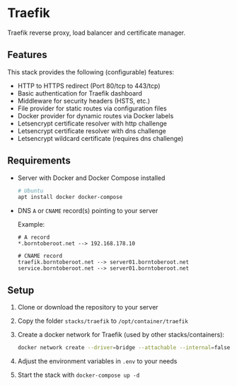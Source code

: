 # Traefik

Traefik reverse proxy, load balancer and certificate manager.

## Features

This stack provides the following (configurable) features:

- HTTP to HTTPS redirect (Port 80/tcp to 443/tcp)
- Basic authentication for Traefik dashboard
- Middleware for security headers (HSTS, etc.)
- File provider for static routes via configuration files
- Docker provider for dynamic routes via Docker labels
- Letsencrypt certificate resolver with http challenge
- Letsencrypt certificate resolver with dns challenge
- Letsencrypt wildcard certificate (requires dns challenge)

## Requirements

- Server with Docker and Docker Compose installed

  ```bash
  # Ubuntu
  apt install docker docker-compose
  ```

- DNS `A` or `CNAME` record(s) pointing to your server
  
  Example:
  
  ```plaintext
  # A record
  *.borntoberoot.net --> 192.168.178.10
  
  # CNAME record
  traefik.borntoberoot.net --> server01.borntoberoot.net
  service.borntoberoot.net --> server01.borntoberoot.net
  ```
## Setup

1. Clone or download the repository to your server
2. Copy the folder `stacks/traefik` to `/opt/container/traefik`
3. Create a docker network for Traefik (used by other stacks/containers):
   
   ```bash
   docker network create --driver=bridge --attachable --internal=false traefik_proxy
   ```
4. Adjust the environment variables in `.env` to your needs
5. Start the stack with `docker-compose up -d`
